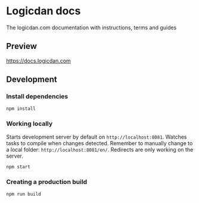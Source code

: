 # Logicdan docs

The logicdan.com documentation with instructions, terms and guides

## Preview

https://docs.logicdan.com

## Development

### Install dependencies

```
npm install
```

### Working locally

Starts development server by default on `http://localhost:8081`. Watches tasks to compile when changes detected.
Remember to manually change to a local folder: `http://localhost:8081/en/`. Redirects are only working on the server.

```
npm start
```

### Creating a production build

```
npm run build
```
